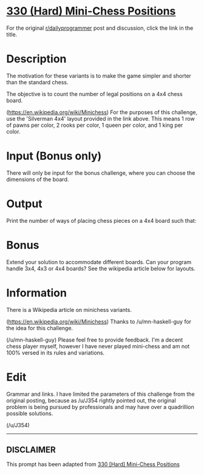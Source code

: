 # [330 (Hard) Mini-Chess Positions](https://www.reddit.com/r/dailyprogrammer/comments/6yu31a/20170908_challenge_330_hard_minichess_positions/)

For the original [r/dailyprogrammer](https://www.reddit.com/r/dailyprogrammer/) post and discussion, click the link in the title.

# Description
The motivation for these variants is to make the game simpler and shorter than the standard chess.

The objective is to count the number of legal positions on a 4x4 chess board.

(https://en.wikipedia.org/wiki/Minichess)
For the purposes of this challenge, use the 'Silverman 4x4' layout provided in the link above. This means 1 row of pawns per color, 2 rooks per color, 1 queen per color, and 1 king per color.

# Input (Bonus only)
There will only be input for the bonus challenge, where you can choose the dimensions of the board.

# Output
Print the number of ways of placing chess pieces on a 4x4 board such that:

# Bonus
Extend your solution to accommodate different boards. Can your program handle 3x4, 4x3 or 4x4 boards? See the wikipedia article below for layouts.

# Information
There is a Wikipedia article on minichess variants.

(https://en.wikipedia.org/wiki/Minichess)
Thanks to /u/mn-haskell-guy for the idea for this challenge.

(/u/mn-haskell-guy)
Please feel free to provide feedback. I'm a decent chess player myself, however I have never played mini-chess and am not 100% versed in its rules and variations. 

# Edit
Grammar and links. I have limited the parameters of this challenge from the original posting, because as /u/J354 rightly pointed out, the original problem is being pursued by professionals and may have over a quadrillion possible solutions.

(/u/J354)

----
## **DISCLAIMER**
This prompt has been adapted from [330 [Hard] Mini-Chess Positions](https://www.reddit.com/r/dailyprogrammer/comments/6yu31a/20170908_challenge_330_hard_minichess_positions/
)
